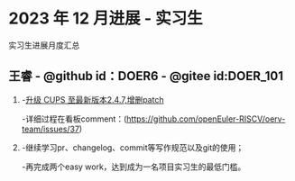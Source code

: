 #  2023 年 12 月进展 - 实习生

实习生进展月度汇总

<!-- 格式：

## 姓名 - @github id - @gitee id
1. 外部可见交付：（指已合并PR，未合并pr需要询问mentor是否可以计算，并且在下个月不能计算）
  - [简介如修复xxx，升级xxx](链接)
2. 正在进行的尝试/未来的计划：

  -  -->
  
## 王睿 - @github id：DOER6 - @gitee id:DOER_101

1. -[升级 CUPS 至最新版本2.4.7,增删patch](https://gitee.com/src-openeuler/cups/pulls/135)

    -详细过程在看板comment：(https://github.com/openEuler-RISCV/oerv-team/issues/37)

2. -继续学习pr、changelog、commit等写作规范以及git的使用；

   -再完成两个easy work，达到成为一名项目实习生的最低门槛。

